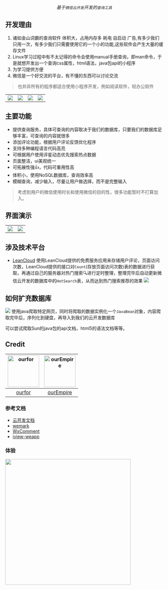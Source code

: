 <p align=center><em>基于<code>微信云开发</code>开发的<code>查询工具</code></em></div>

## 开发理由
1. 诸如金山词霸的查询软件 体积大，占用内存多 耗电 自启动 广告,有多少我们只用一次，有多少我们只需要使用它的一个小的功能,这些软件会产生大量的缓存文件
2. Linux学习过程中有不太记得的命令会使用manual手册查询，即man命令，于是就想开发出一个查询css属性，html语法，java包api的小程序
3. 为学习提供方便
4. 微信是一个好交流的平台，有不懂的东西可以讨论交流


> 也并非所有的程序都适合使用小程序开发，例如阅读软件，轻办公软件

<table>
  <tr>
    <td>
      <img src="https://ws1.sinaimg.cn/large/005GQrpLgy1g2f8pnteqoj30u01hcags.jpg">
    </td>
    <td>
      <img src="https://ws1.sinaimg.cn/large/005GQrpLgy1g2f8pyqihaj30u01hcdl5.jpg">
    </td>
    <td>
      <img src="https://ws1.sinaimg.cn/large/005GQrpLgy1g2f8c9a16wj30u01hcwlo.jpg">
    </td>
    <td>
      <img src="https://ws1.sinaimg.cn/large/005GQrpLgy1g2f890u573j30u01hc77l.jpg">
    </td>
  </tr>
</table>
  



## 主要功能

- 提供查询服务，具体可查询的内容取决于我们的数据库，只要我们的数据库足够丰富，可查询的内容就很多
- 添加评论功能，根据用户评论反馈优化程序
- 支持多种编程语言代码高亮
- 可根据用户使用评星动态优先搜索热点数据
- 页面整洁，ui美观统一
- 可拓展性强👍，代码可重用性高
- 体积小，使用NoSQL数据库，查询效率高
- 模糊查询，减少输入，尽量让用户做选择，而不是完整输入

> 考虑到用户的微信使用时长和使用微信的目的性，很多功能暂时不打算加入。

## 界面演示

<table>
  <tr>
    <td><img src="https://ws1.sinaimg.cn/large/005GQrpLgy1g2f9axvw3gj30u01hck0g.jpg"></td>
    <td><img src="https://ws1.sinaimg.cn/large/005GQrpLgy1g2ev2b0sx0j30u01hcn2c.jpg"></td>
  </tr>
</table>

## 涉及技术平台
- [LeanCloud](https://leancloud.cn)
使用LeanCloud提供的免费服务应用来存储用户评论，页面访问次数，LeanCloud提供的接口对` Count `(存放页面访问次数)表的数据进行获取，再通过自己的服务器对热门搜索🔍进行定时整理，整理完毕后自动更新微信云开发的数据库中的` HotSearch `表，从而达到热门搜索推荐的效果
![](https://ws1.sinaimg.cn/large/005GQrpLgy1g2f8w92xysj32za1pk7wh.jpg)

## 如何扩充数据库

![](https://ws1.sinaimg.cn/large/005GQrpLgy1g2f97noa1dj32bi1qw4mz.jpg)
使用java爬取特定网页，同时将爬取的数据实例化一个` JavaBean `对象，内容爬取完毕后，序列化到硬盘，再导入到我们的云开发数据库

可以尝试爬取Sun的java包的api文档，html5的语法文档等等。

## Credit

| <img src="https://avatars2.githubusercontent.com/u/33711476?v=4" alt="ourfor" width="100px" height="100px"/> |<img src="https://avatars2.githubusercontent.com/u/44439053?v=4" alt="ourEmpire" width="100px" height="100px"/> |
| :----: |:----: |
| [ourfor](https://github.com/ourfor) |[ourEmpire](https://github.com/ourEmpire) |

### 参考文档

- [云开发文档](https://developers.weixin.qq.com/miniprogram/dev/wxcloud/basis/getting-started.html)
- [wemark](https://github.com/TooBug/wemark)
- [WxComment](https://github.com/yicm/WxComment)
- [iview-weapp](https://github.com/TalkingData/iview-weapp)


### 体验

<img src="https://file.ourfor.top/tools/css.png" width="400px">

